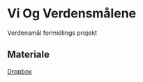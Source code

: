 # Vi Og Verdensmålene
Verdensmål formidlings projekt

## Materiale
[Dropbox](https://www.dropbox.com/sh/dzeka6vc5g5haag/AAAAUSN8w_7mUv7eyzE1ErH7a?dl=0)
